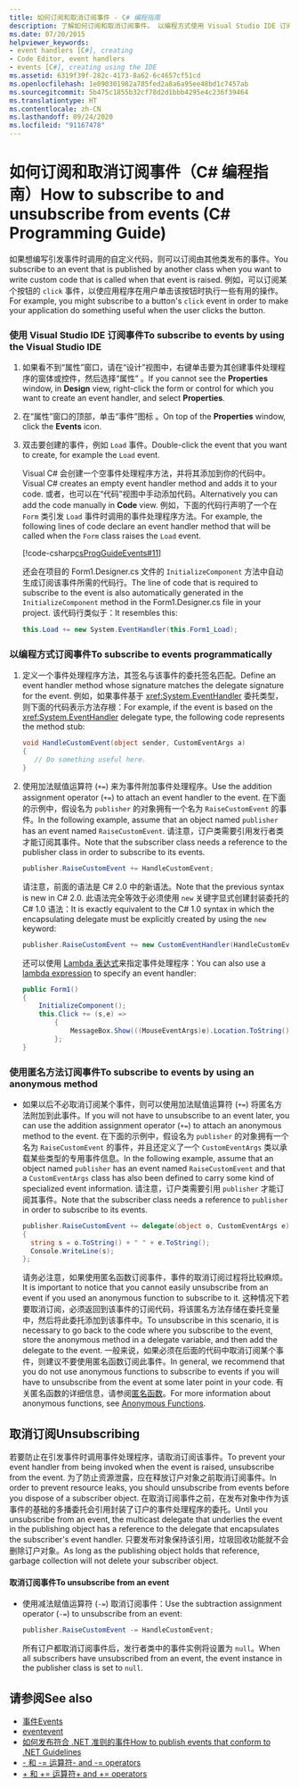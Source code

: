 ```yaml
---
title: 如何订阅和取消订阅事件 - C# 编程指南
description: 了解如何订阅和取消订阅事件。 以编程方式使用 Visual Studio IDE 订阅事件，或使用匿名方法订阅。
ms.date: 07/20/2015
helpviewer_keywords:
- event handlers [C#], creating
- Code Editor, event handlers
- events [C#], creating using the IDE
ms.assetid: 6319f39f-282c-4173-8a62-6c4657cf51cd
ms.openlocfilehash: 1e090301982a785fed2a8a6a95ee48bd1c7457ab
ms.sourcegitcommit: 5b475c1855b32cf78d2d1bbb4295e4c236f39464
ms.translationtype: HT
ms.contentlocale: zh-CN
ms.lasthandoff: 09/24/2020
ms.locfileid: "91167478"
---
```

# <a name="how-to-subscribe-to-and-unsubscribe-from-events-c-programming-guide"></a><span data-ttu-id="280c0-104">如何订阅和取消订阅事件（C# 编程指南）</span><span class="sxs-lookup"><span data-stu-id="280c0-104">How to subscribe to and unsubscribe from events (C# Programming Guide)</span></span>

<span data-ttu-id="280c0-105">如果想编写引发事件时调用的自定义代码，则可以订阅由其他类发布的事件。</span><span class="sxs-lookup"><span data-stu-id="280c0-105">You subscribe to an event that is published by another class when you want to write custom code that is called when that event is raised.</span></span> <span data-ttu-id="280c0-106">例如，可以订阅某个按钮的 `click` 事件，以使应用程序在用户单击该按钮时执行一些有用的操作。</span><span class="sxs-lookup"><span data-stu-id="280c0-106">For example, you might subscribe to a button's `click` event in order to make your application do something useful when the user clicks the button.</span></span>  
  
### <a name="to-subscribe-to-events-by-using-the-visual-studio-ide"></a><span data-ttu-id="280c0-107">使用 Visual Studio IDE 订阅事件</span><span class="sxs-lookup"><span data-stu-id="280c0-107">To subscribe to events by using the Visual Studio IDE</span></span>  
  
1. <span data-ttu-id="280c0-108">如果看不到“属性”窗口，请在“设计”视图中，右键单击要为其创建事件处理程序的窗体或控件，然后选择“属性”  。</span><span class="sxs-lookup"><span data-stu-id="280c0-108">If you cannot see the **Properties** window, in **Design** view, right-click the form or control for which you want to create an event handler, and select **Properties**.</span></span>  
  
2. <span data-ttu-id="280c0-109">在“属性”窗口的顶部，单击“事件”图标 。</span><span class="sxs-lookup"><span data-stu-id="280c0-109">On top of the **Properties** window, click the **Events** icon.</span></span>  
  
3. <span data-ttu-id="280c0-110">双击要创建的事件，例如 `Load` 事件。</span><span class="sxs-lookup"><span data-stu-id="280c0-110">Double-click the event that you want to create, for example the `Load` event.</span></span>  
  
     <span data-ttu-id="280c0-111">Visual C# 会创建一个空事件处理程序方法，并将其添加到你的代码中。</span><span class="sxs-lookup"><span data-stu-id="280c0-111">Visual C# creates an empty event handler method and adds it to your code.</span></span> <span data-ttu-id="280c0-112">或者，也可以在“代码”视图中手动添加代码。</span><span class="sxs-lookup"><span data-stu-id="280c0-112">Alternatively you can add the code manually in **Code** view.</span></span> <span data-ttu-id="280c0-113">例如，下面的代码行声明了一个在 `Form` 类引发 `Load` 事件时调用的事件处理程序方法。</span><span class="sxs-lookup"><span data-stu-id="280c0-113">For example, the following lines of code declare an event handler method that will be called when the `Form` class raises the `Load` event.</span></span>  
  
     [!code-csharp[csProgGuideEvents#11](~/samples/snippets/csharp/VS_Snippets_VBCSharp/csProgGuideEvents/CS/Events.cs#11)]  
  
     <span data-ttu-id="280c0-114">还会在项目的 Form1.Designer.cs 文件的 `InitializeComponent` 方法中自动生成订阅该事件所需的代码行。</span><span class="sxs-lookup"><span data-stu-id="280c0-114">The line of code that is required to subscribe to the event is also automatically generated in the `InitializeComponent` method in the Form1.Designer.cs file in your project.</span></span> <span data-ttu-id="280c0-115">该代码行类似于：</span><span class="sxs-lookup"><span data-stu-id="280c0-115">It resembles this:</span></span>  
  
    ```csharp
    this.Load += new System.EventHandler(this.Form1_Load);  
    ```  
  
### <a name="to-subscribe-to-events-programmatically"></a><span data-ttu-id="280c0-116">以编程方式订阅事件</span><span class="sxs-lookup"><span data-stu-id="280c0-116">To subscribe to events programmatically</span></span>  
  
1. <span data-ttu-id="280c0-117">定义一个事件处理程序方法，其签名与该事件的委托签名匹配。</span><span class="sxs-lookup"><span data-stu-id="280c0-117">Define an event handler method whose signature matches the delegate signature for the event.</span></span> <span data-ttu-id="280c0-118">例如，如果事件基于 <xref:System.EventHandler> 委托类型，则下面的代码表示方法存根：</span><span class="sxs-lookup"><span data-stu-id="280c0-118">For example, if the event is based on the <xref:System.EventHandler> delegate type, the following code represents the method stub:</span></span>  
  
    ```csharp
    void HandleCustomEvent(object sender, CustomEventArgs a)  
    {  
       // Do something useful here.  
    }  
    ```  
  
2. <span data-ttu-id="280c0-119">使用加法赋值运算符 (`+=`) 来为事件附加事件处理程序。</span><span class="sxs-lookup"><span data-stu-id="280c0-119">Use the addition assignment operator (`+=`) to attach an event handler to the event.</span></span> <span data-ttu-id="280c0-120">在下面的示例中，假设名为 `publisher` 的对象拥有一个名为 `RaiseCustomEvent` 的事件。</span><span class="sxs-lookup"><span data-stu-id="280c0-120">In the following example, assume that an object named `publisher` has an event named `RaiseCustomEvent`.</span></span> <span data-ttu-id="280c0-121">请注意，订户类需要引用发行者类才能订阅其事件。</span><span class="sxs-lookup"><span data-stu-id="280c0-121">Note that the subscriber class needs a reference to the publisher class in order to subscribe to its events.</span></span>  
  
    ```csharp
    publisher.RaiseCustomEvent += HandleCustomEvent;  
    ```  
  
     <span data-ttu-id="280c0-122">请注意，前面的语法是 C# 2.0 中的新语法。</span><span class="sxs-lookup"><span data-stu-id="280c0-122">Note that the previous syntax is new in C# 2.0.</span></span> <span data-ttu-id="280c0-123">此语法完全等效于必须使用 `new` 关键字显式创建封装委托的 C# 1.0 语法：</span><span class="sxs-lookup"><span data-stu-id="280c0-123">It is exactly equivalent to the C# 1.0 syntax in which the encapsulating delegate must be explicitly created by using the `new` keyword:</span></span>  
  
    ```csharp
    publisher.RaiseCustomEvent += new CustomEventHandler(HandleCustomEvent);  
    ```  
  
     <span data-ttu-id="280c0-124">还可以使用 [Lambda 表达式](../../language-reference/operators/lambda-expressions.md)来指定事件处理程序：</span><span class="sxs-lookup"><span data-stu-id="280c0-124">You can also use a [lambda expression](../../language-reference/operators/lambda-expressions.md) to specify an event handler:</span></span>
  
    ```csharp
    public Form1()  
    {  
        InitializeComponent();  
        this.Click += (s,e) =>
            {
                MessageBox.Show(((MouseEventArgs)e).Location.ToString());
            };
    }  
    ```  
  
### <a name="to-subscribe-to-events-by-using-an-anonymous-method"></a><span data-ttu-id="280c0-125">使用匿名方法订阅事件</span><span class="sxs-lookup"><span data-stu-id="280c0-125">To subscribe to events by using an anonymous method</span></span>  
  
- <span data-ttu-id="280c0-126">如果以后不必取消订阅某个事件，则可以使用加法赋值运算符 (`+=`) 将匿名方法附加到此事件。</span><span class="sxs-lookup"><span data-stu-id="280c0-126">If you will not have to unsubscribe to an event later, you can use the addition assignment operator (`+=`) to attach an anonymous method to the event.</span></span> <span data-ttu-id="280c0-127">在下面的示例中，假设名为 `publisher` 的对象拥有一个名为 `RaiseCustomEvent` 的事件，并且还定义了一个 `CustomEventArgs` 类以承载某些类型的专用事件信息。</span><span class="sxs-lookup"><span data-stu-id="280c0-127">In the following example, assume that an object named `publisher` has an event named `RaiseCustomEvent` and that a `CustomEventArgs` class has also been defined to carry some kind of specialized event information.</span></span> <span data-ttu-id="280c0-128">请注意，订户类需要引用 `publisher` 才能订阅其事件。</span><span class="sxs-lookup"><span data-stu-id="280c0-128">Note that the subscriber class needs a reference to `publisher` in order to subscribe to its events.</span></span>  
  
    ```csharp
    publisher.RaiseCustomEvent += delegate(object o, CustomEventArgs e)  
    {  
      string s = o.ToString() + " " + e.ToString();  
      Console.WriteLine(s);  
    };  
    ```  
  
     <span data-ttu-id="280c0-129">请务必注意，如果使用匿名函数订阅事件，事件的取消订阅过程将比较麻烦。</span><span class="sxs-lookup"><span data-stu-id="280c0-129">It is important to notice that you cannot easily unsubscribe from an event if you used an anonymous function to subscribe to it.</span></span> <span data-ttu-id="280c0-130">这种情况下若要取消订阅，必须返回到该事件的订阅代码，将该匿名方法存储在委托变量中，然后将此委托添加到该事件中。</span><span class="sxs-lookup"><span data-stu-id="280c0-130">To unsubscribe in this scenario, it is necessary to go back to the code where you subscribe to the event, store the anonymous method in a delegate variable, and then add the delegate to the event.</span></span> <span data-ttu-id="280c0-131">一般来说，如果必须在后面的代码中取消订阅某个事件，则建议不要使用匿名函数订阅此事件。</span><span class="sxs-lookup"><span data-stu-id="280c0-131">In general, we recommend that you do not use anonymous functions to subscribe to events if you will have to unsubscribe from the event at some later point in your code.</span></span> <span data-ttu-id="280c0-132">有关匿名函数的详细信息，请参阅[匿名函数](../statements-expressions-operators/anonymous-functions.md)。</span><span class="sxs-lookup"><span data-stu-id="280c0-132">For more information about anonymous functions, see [Anonymous Functions](../statements-expressions-operators/anonymous-functions.md).</span></span>  
  
## <a name="unsubscribing"></a><span data-ttu-id="280c0-133">取消订阅</span><span class="sxs-lookup"><span data-stu-id="280c0-133">Unsubscribing</span></span>  

 <span data-ttu-id="280c0-134">若要防止在引发事件时调用事件处理程序，请取消订阅该事件。</span><span class="sxs-lookup"><span data-stu-id="280c0-134">To prevent your event handler from being invoked when the event is raised, unsubscribe from the event.</span></span> <span data-ttu-id="280c0-135">为了防止资源泄露，应在释放订户对象之前取消订阅事件。</span><span class="sxs-lookup"><span data-stu-id="280c0-135">In order to prevent resource leaks, you should unsubscribe from events before you dispose of a subscriber object.</span></span> <span data-ttu-id="280c0-136">在取消订阅事件之前，在发布对象中作为该事件的基础的多播委托会引用封装了订户的事件处理程序的委托。</span><span class="sxs-lookup"><span data-stu-id="280c0-136">Until you unsubscribe from an event, the multicast delegate that underlies the event in the publishing object has a reference to the delegate that encapsulates the subscriber's event handler.</span></span> <span data-ttu-id="280c0-137">只要发布对象保持该引用，垃圾回收功能就不会删除订户对象。</span><span class="sxs-lookup"><span data-stu-id="280c0-137">As long as the publishing object holds that reference, garbage collection will not delete your subscriber object.</span></span>  
  
#### <a name="to-unsubscribe-from-an-event"></a><span data-ttu-id="280c0-138">取消订阅事件</span><span class="sxs-lookup"><span data-stu-id="280c0-138">To unsubscribe from an event</span></span>  
  
- <span data-ttu-id="280c0-139">使用减法赋值运算符 (`-=`) 取消订阅事件：</span><span class="sxs-lookup"><span data-stu-id="280c0-139">Use the subtraction assignment operator (`-=`) to unsubscribe from an event:</span></span>  
  
    ```csharp
    publisher.RaiseCustomEvent -= HandleCustomEvent;  
    ```  
  
     <span data-ttu-id="280c0-140">所有订户都取消订阅事件后，发行者类中的事件实例将设置为 `null`。</span><span class="sxs-lookup"><span data-stu-id="280c0-140">When all subscribers have unsubscribed from an event, the event instance in the publisher class is set to `null`.</span></span>  
  
## <a name="see-also"></a><span data-ttu-id="280c0-141">请参阅</span><span class="sxs-lookup"><span data-stu-id="280c0-141">See also</span></span>

- [<span data-ttu-id="280c0-142">事件</span><span class="sxs-lookup"><span data-stu-id="280c0-142">Events</span></span>](./index.md)
- [<span data-ttu-id="280c0-143">event</span><span class="sxs-lookup"><span data-stu-id="280c0-143">event</span></span>](../../language-reference/keywords/event.md)
- [<span data-ttu-id="280c0-144">如何发布符合 .NET 准则的事件</span><span class="sxs-lookup"><span data-stu-id="280c0-144">How to publish events that conform to .NET Guidelines</span></span>](./how-to-publish-events-that-conform-to-net-framework-guidelines.md)
- [<span data-ttu-id="280c0-145">- 和 -= 运算符</span><span class="sxs-lookup"><span data-stu-id="280c0-145">- and -= operators</span></span>](../../language-reference/operators/subtraction-operator.md)
- [<span data-ttu-id="280c0-146">+ 和 += 运算符</span><span class="sxs-lookup"><span data-stu-id="280c0-146">+ and += operators</span></span>](../../language-reference/operators/addition-operator.md)
